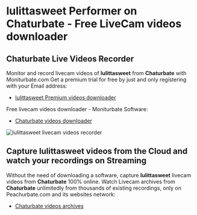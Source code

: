 # lulittasweet Performer on Chaturbate - Free LiveCam videos downloader

## Chaturbate Live Videos Recorder

Monitor and record livecam videos of **lulittasweet** from **Chaturbate** with Moniturbate.com
Get a premium trial for free by just and only registering with your Email address:
* [lulittasweet Premium videos downloader](https://moniturbate.com/request-demo-licence-key.html)

Free livecam videos downloader - Moniturbate Software:
* [Chaturbate videos downloader](https://moniturbate.com/moniturbate-download-software.html)

![lulittasweet livecam videos recorder](https://peachurnet.com/templates/moniturbate-software.png)


## Capture lulittasweet videos from the Cloud and watch your recordings on Streaming

Without the need of downloading a software, capture **lulittasweet** livecam videos from **Chaturbate** 100% online.
Watch Livecam archives from **Chaturbate** unlimitedly from thousands of existing recordings, only on Peachurbate.com and its websites network:
* [Chaturbate videos archives](https://peachurnet.com/)